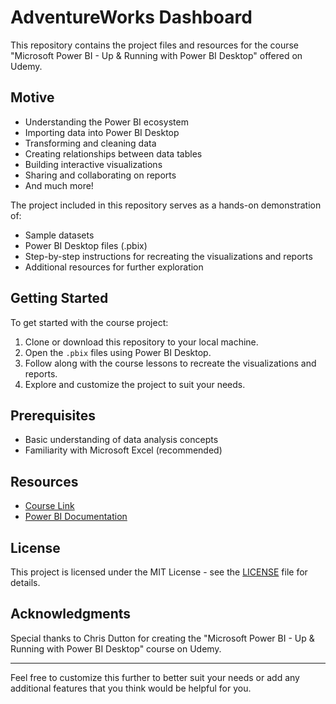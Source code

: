 # AdventureWorks Dashboard

This repository contains the project files and resources for the course "Microsoft Power BI - Up & Running with Power BI Desktop" offered on Udemy.

## Motive

- Understanding the Power BI ecosystem
- Importing data into Power BI Desktop
- Transforming and cleaning data
- Creating relationships between data tables
- Building interactive visualizations
- Sharing and collaborating on reports
- And much more!

The project included in this repository serves as a hands-on demonstration of:

- Sample datasets
- Power BI Desktop files (.pbix)
- Step-by-step instructions for recreating the visualizations and reports
- Additional resources for further exploration

## Getting Started

To get started with the course project:

1. Clone or download this repository to your local machine.
2. Open the `.pbix` files using Power BI Desktop.
3. Follow along with the course lessons to recreate the visualizations and reports.
4. Explore and customize the project to suit your needs.

## Prerequisites

- Basic understanding of data analysis concepts
- Familiarity with Microsoft Excel (recommended)

## Resources

- [Course Link](https://www.udemy.com/course/microsoft-power-bi-up-running-with-power-bi-desktop/)
- [Power BI Documentation](https://docs.microsoft.com/en-us/power-bi/)

## License

This project is licensed under the MIT License - see the [LICENSE](LICENSE) file for details.

## Acknowledgments

Special thanks to Chris Dutton for creating the "Microsoft Power BI - Up & Running with Power BI Desktop" course on Udemy.

---

Feel free to customize this further to better suit your needs or add any additional features that you think would be helpful for you.
